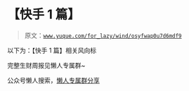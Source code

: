 # 【快手 1 篇】

> 原文：[`www.yuque.com/for_lazy/wind/osyfwap0u7d6mdf9`](https://www.yuque.com/for_lazy/wind/osyfwap0u7d6mdf9)

以下为：【快手 1 篇】相关风向标

完整生财周报见懒人专属群~

公众号懒人搜索，[懒人专属群分享](https://lazybook.fun/#/blog/group)
